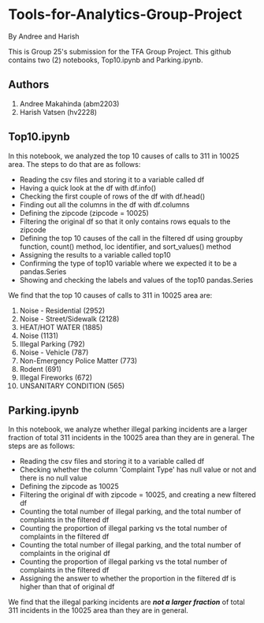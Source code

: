 # Tools-for-Analytics-Group-Project
By Andree and Harish

This is Group 25's submission for the TFA Group Project. This github contains two (2) notebooks, Top10.ipynb and Parking.ipynb.


Authors
-------------------
1. Andree Makahinda (abm2203)
2. Harish Vatsen (hv2228)



Top10.ipynb
-----------------------
In this notebook, we analyzed the top 10 causes of calls to 311 in 10025 area. The steps to do that are as follows:
- Reading the csv files and storing it to a variable called df
- Having a quick look at the df with df.info()
- Checking the first couple of rows of the df with df.head()
- Finding out all the columns in the df with df.columns
- Defining the zipcode (zipcode = 10025)
- Filtering the original df so that it only contains rows equals to the zipcode
- Defining the top 10 causes of the call in the filtered df using groupby function, count() method, loc identifier, and sort_values() method
- Assigning the results to a variable called top10
- Confirming the type of top10 variable where we expected it to be a pandas.Series
- Showing and checking the labels and values of the top10 pandas.Series

We find that the top 10 causes of calls to 311 in 10025 area are:
1. Noise - Residential (2952)
2. Noise - Street/Sidewalk (2128)
3. HEAT/HOT WATER (1885)
4. Noise (1131)
5. Illegal Parking (792)
6. Noise - Vehicle (787)
7. Non-Emergency Police Matter (773)
8. Rodent (691)
9. Illegal Fireworks (672)
10. UNSANITARY CONDITION (565)



Parking.ipynb
-----------------------
In this notebook, we analyze whether illegal parking incidents are a larger fraction of total 311 incidents in the 10025 area than they are in general. The steps are as follows:
- Reading the csv files and storing it to a variable called df
- Checking whether the column 'Complaint Type' has null value or not and there is no null value
- Defining the zipcode as 10025
- Filtering the original df with zipcode = 10025, and creating a new filtered df
- Counting the total number of illegal parking, and the total number of complaints in the filtered df
- Counting the proportion of illegal parking vs the total number of complaints in the filtered df
- Counting the total number of illegal parking, and the total number of complaints in the original df
- Counting the proportion of illegal parking vs the total number of complaints in the filtered df
- Assigning the answer to whether the proportion in the filtered df is higher than that of original df

We find that the illegal parking incidents are _**not a larger fraction**_ of total 311 incidents in the 10025 area than they are in general.